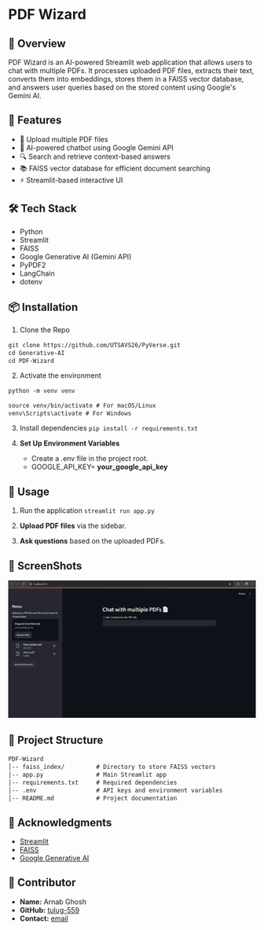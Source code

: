# PDF Wizard


📌 Overview
-----------

PDF Wizard is an AI-powered Streamlit web application that allows users to chat with multiple PDFs. It processes uploaded PDF files, extracts their text, converts them into embeddings, stores them in a FAISS vector database, and answers user queries based on the stored content using Google's Gemini AI.

🚀 Features
-----------

*   📂 Upload multiple PDF files
*   🧠 AI-powered chatbot using Google Gemini API
*   🔍 Search and retrieve context-based answers
*   📚 FAISS vector database for efficient document searching
*   ⚡ Streamlit-based interactive UI
    

🛠️ Tech Stack
--------------

*   Python
*   Streamlit
*   FAISS
*   Google Generative AI (Gemini API)
*   PyPDF2
*   LangChain
*   dotenv
    

📦 Installation
---------------
1. Clone the Repo
```
git clone https://github.com/UTSAVS26/PyVerse.git
cd Generative-AI 
cd PDF-Wizard
 ```   
2. Activate the environment  
```
python -m venv venv
```
```
source venv/bin/activate # For macOS/Linux
venv\Scripts\activate # For Windows
```
3. Install dependencies
`pip install -r requirements.txt`
    
4.  **Set Up Environment Variables**
    
    *   Create a .env file in the project root.
    *   GOOGLE\_API\_KEY= **your\_google\_api\_key**
        

🎯 Usage
--------

1.  Run the application
`streamlit run app.py`
    
2.  **Upload PDF files** via the sidebar.
    
3.  **Ask questions** based on the uploaded PDFs.
    
📂 ScreenShots
---------------------
![alt text](image.png)

📂 Project Structure
--------------------
```
PDF-Wizard
│-- faiss_index/         # Directory to store FAISS vectors
│-- app.py               # Main Streamlit app
│-- requirements.txt     # Required dependencies
│-- .env                 # API keys and environment variables
│-- README.md            # Project documentation
```

🌟 Acknowledgments
------------------

*   [Streamlit](https://streamlit.io/)
*   [FAISS](https://faiss.ai/)
*   [Google Generative AI](https://ai.google.dev/)

👤 Contributor 
---------------- 
- **Name:** Arnab Ghosh
- **GitHub:** [tulug-559](https://github.com/tulu-g559)  
- **Contact:** [email](garnab559@gmai.com)  